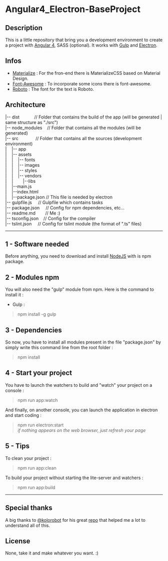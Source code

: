 # Angular4_Electron-BaseProject

## Description

This is a little repository that bring you a development environment to create a project with [Angular 4](https://angular.io/), SASS (optional). It works with [Gulp](https://gulpjs.com/) and [Electron](https://electron.atom.io/).

## Infos

* [Materialize](http://materializecss.com/) : For the fron-end there is MaterializeCSS based on Material Design.
* [Font-Awesome](http://fontawesome.io/) : To incorporate some icons there is font-awesome.
* [Roboto](https://fonts.google.com/specimen/Roboto) : The font for the text is Roboto.

## Architecture

|-- dist&nbsp;&nbsp;&nbsp;&nbsp;&nbsp;&nbsp;&nbsp;&nbsp;&nbsp;&nbsp;&nbsp;&nbsp;// Folder that contains the build of the app (will be generated | same structure as "./src")  
|-- node_modules&nbsp;&nbsp;&nbsp;&nbsp;// Folder that contains all the modules (will be generated)  
|-- src&nbsp;&nbsp;&nbsp;&nbsp;&nbsp;&nbsp;&nbsp;&nbsp;&nbsp;&nbsp;&nbsp;&nbsp;&nbsp;&nbsp;// Folder that contains all the sources (development environment)  
|&nbsp;&nbsp;&nbsp;&nbsp;|-- app  
|&nbsp;&nbsp;&nbsp;&nbsp;|-- assets  
|&nbsp;&nbsp;&nbsp;&nbsp;|&nbsp;&nbsp;&nbsp;&nbsp;|-- fonts  
|&nbsp;&nbsp;&nbsp;&nbsp;|&nbsp;&nbsp;&nbsp;&nbsp;|-- images  
|&nbsp;&nbsp;&nbsp;&nbsp;|&nbsp;&nbsp;&nbsp;&nbsp;|-- styles  
|&nbsp;&nbsp;&nbsp;&nbsp;|&nbsp;&nbsp;&nbsp;&nbsp;|-- vendors  
|&nbsp;&nbsp;&nbsp;&nbsp;|&nbsp;&nbsp;&nbsp;&nbsp;&nbsp;&nbsp;&nbsp;&nbsp;|--libs  
|&nbsp;&nbsp;&nbsp;&nbsp;|--main.js  
|&nbsp;&nbsp;&nbsp;&nbsp;|--index.html  
|&nbsp;&nbsp;&nbsp;&nbsp;|--package.json&nbsp;// This file is needed by electron  
|-- gulpfile.js&nbsp;&nbsp;&nbsp;&nbsp;&nbsp;// Gulpfile which contains tasks  
|-- package.json&nbsp;&nbsp;&nbsp;&nbsp;&nbsp;// Config for npm dependencies, etc...  
|-- readme.md&nbsp;&nbsp;&nbsp;&nbsp;&nbsp;&nbsp;&nbsp;&nbsp;// Me :)  
|-- tsconfig.json&nbsp;&nbsp;&nbsp;&nbsp;// Config for the compiler  
|-- tslint.json&nbsp;&nbsp;&nbsp;&nbsp;&nbsp;// Config for tslint module (the format of ".ts" files)  

------------------

## 1 - Software needed

Before anything, you need to download and install [NodeJS](https://nodejs.org/en/) with is npm package.

## 2 - Modules npm

You will also need the "gulp" module from npm. Here is the command to install it :

* Gulp :
> npm install -g gulp

## 3 - Dependencies

So now, you have to install all modules present in the file "package.json" by simply write this command line from the root folder :
> npm install

## 4 - Start your project

You have to launch the watchers to build and "watch" your project on a console :
> npm run app:watch

And finally, on another console, you can launch the application in electron and start coding :
> npm run electron:start  
*if nothing appears on the web browser, just refresh your page*

## 5 - Tips

To clean your project :
> npm run app:clean

To build your project without starting the lite-server and watchers :
> npm run app:build

------------------

## Special thanks

A big thanks to [@kolorobot](https://github.com/kolorobot) for his great [repo](https://github.com/kolorobot/angular2-typescript-gulp) that helped me a lot to understand all of this.

## License

None, take it and make whatever you want. :)
